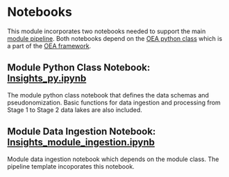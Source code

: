 # Notebooks

This module incorporates two notebooks needed to support the main [module pipeline](https://github.com/microsoft/OpenEduAnalytics/blob/main/oea/modules/module_catalog/Microsoft_Education_Insights/pipeline). Both notebooks depend on the [OEA python class](https://github.com/microsoft/OpenEduAnalytics/blob/main/oea/framework/notebook/OEA_py.ipynb) which is a part of the [OEA framework](https://github.com/microsoft/OpenEduAnalytics/tree/main/oea/framework).

## Module Python Class Notebook: [Insights_py.ipynb](https://github.com/microsoft/OpenEduAnalytics/blob/main/oea/modules/module_catalog/Microsoft_Education_Insights/notebook/Insights_py.ipynb)

The module python class notebook that defines the data schemas and pseudonomization. Basic functions for data ingestion and processing from Stage 1 to Stage 2 data lakes are also included.

## Module Data Ingestion Notebook: [Insights_module_ingestion.ipynb](https://github.com/microsoft/OpenEduAnalytics/blob/main/oea/modules/module_catalog/Microsoft_Education_Insights/notebook/Insights_module_ingestion.ipynb)

Module data ingestion notebook which depends on the module class. The pipeline template incoporates this notebook. 
